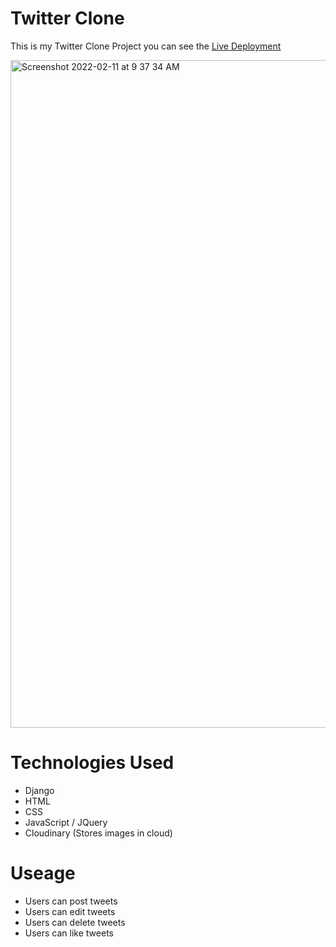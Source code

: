 # Twitter Clone
This is my Twitter Clone Project you can see the [Live Deployment](https://vipul-twitter-clone.herokuapp.com/)

<img width="1068" alt="Screenshot 2022-02-11 at 9 37 34 AM" src="https://user-images.githubusercontent.com/98515294/153536215-15a4a295-0b5d-4335-8dd2-3910b7b2fad9.png">

# Technologies Used
 - Django
 - HTML
 - CSS
 - JavaScript / JQuery
 - Cloudinary (Stores images in cloud)
 
 # Useage
  - Users can post tweets
  - Users can edit tweets
  - Users can delete tweets
  - Users can like tweets
